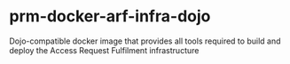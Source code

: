 # prm-docker-arf-infra-dojo
Dojo-compatible docker image that provides all tools required to build and deploy the Access Request Fulfilment infrastructure
